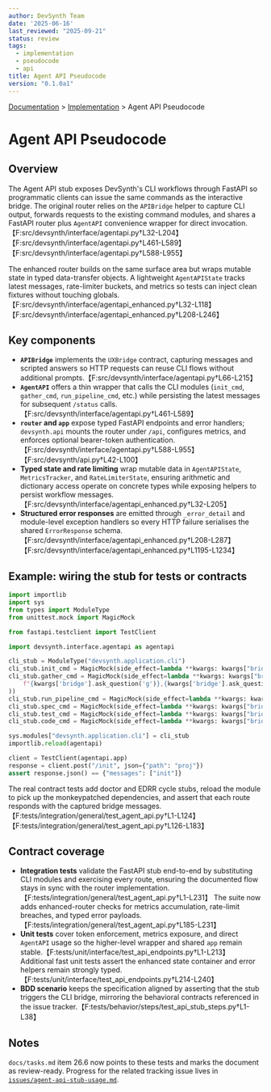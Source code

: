 ```yaml
---
author: DevSynth Team
date: '2025-06-16'
last_reviewed: "2025-09-21"
status: review
tags:
  - implementation
  - pseudocode
  - api
title: Agent API Pseudocode
version: "0.1.0a1"
---
```

<div class="breadcrumbs">
<a href="../index.md">Documentation</a> &gt; <a href="index.md">Implementation</a> &gt; Agent API Pseudocode
</div>

# Agent API Pseudocode

## Overview
The Agent API stub exposes DevSynth's CLI workflows through FastAPI so programmatic clients can issue the same commands as the interactive bridge. The original router relies on the `APIBridge` helper to capture CLI output, forwards requests to the existing command modules, and shares a FastAPI router plus `AgentAPI` convenience wrapper for direct invocation.【F:src/devsynth/interface/agentapi.py†L32-L204】【F:src/devsynth/interface/agentapi.py†L461-L589】【F:src/devsynth/interface/agentapi.py†L588-L955】

The enhanced router builds on the same surface area but wraps mutable state in typed data-transfer objects. A lightweight `AgentAPIState` tracks latest messages, rate-limiter buckets, and metrics so tests can inject clean fixtures without touching globals.【F:src/devsynth/interface/agentapi_enhanced.py†L32-L118】【F:src/devsynth/interface/agentapi_enhanced.py†L208-L246】

## Key components
- **`APIBridge`** implements the `UXBridge` contract, capturing messages and scripted answers so HTTP requests can reuse CLI flows without additional prompts.【F:src/devsynth/interface/agentapi.py†L66-L215】
- **`AgentAPI`** offers a thin wrapper that calls the CLI modules (`init_cmd`, `gather_cmd`, `run_pipeline_cmd`, etc.) while persisting the latest messages for subsequent `/status` calls.【F:src/devsynth/interface/agentapi.py†L461-L589】
- **`router` and `app`** expose typed FastAPI endpoints and error handlers; `devsynth.api` mounts the router under `/api`, configures metrics, and enforces optional bearer-token authentication.【F:src/devsynth/interface/agentapi.py†L588-L955】【F:src/devsynth/api.py†L42-L100】
- **Typed state and rate limiting** wrap mutable data in `AgentAPIState`, `MetricsTracker`, and `RateLimiterState`, ensuring arithmetic and dictionary access operate on concrete types while exposing helpers to persist workflow messages.【F:src/devsynth/interface/agentapi_enhanced.py†L32-L205】
- **Structured error responses** are emitted through `_error_detail` and module-level exception handlers so every HTTP failure serialises the shared `ErrorResponse` schema.【F:src/devsynth/interface/agentapi_enhanced.py†L208-L287】【F:src/devsynth/interface/agentapi_enhanced.py†L1195-L1234】

## Example: wiring the stub for tests or contracts
```python
import importlib
import sys
from types import ModuleType
from unittest.mock import MagicMock

from fastapi.testclient import TestClient

import devsynth.interface.agentapi as agentapi

cli_stub = ModuleType("devsynth.application.cli")
cli_stub.init_cmd = MagicMock(side_effect=lambda **kwargs: kwargs["bridge"].display_result("init"))
cli_stub.gather_cmd = MagicMock(side_effect=lambda **kwargs: kwargs["bridge"].display_result(
    f"{kwargs['bridge'].ask_question('g')},{kwargs['bridge'].ask_question('c')},{kwargs['bridge'].ask_question('p')}"
))
cli_stub.run_pipeline_cmd = MagicMock(side_effect=lambda **kwargs: kwargs["bridge"].display_result(f"run:{kwargs['target']}"))
cli_stub.spec_cmd = MagicMock(side_effect=lambda **kwargs: kwargs["bridge"].display_result(f"spec:{kwargs['requirements_file']}"))
cli_stub.test_cmd = MagicMock(side_effect=lambda **kwargs: kwargs["bridge"].display_result(f"test:{kwargs['spec_file']}"))
cli_stub.code_cmd = MagicMock(side_effect=lambda **kwargs: kwargs["bridge"].display_result("code"))

sys.modules["devsynth.application.cli"] = cli_stub
importlib.reload(agentapi)

client = TestClient(agentapi.app)
response = client.post("/init", json={"path": "proj"})
assert response.json() == {"messages": ["init"]}
```
The real contract tests add doctor and EDRR cycle stubs, reload the module to pick up the monkeypatched dependencies, and assert that each route responds with the captured bridge messages.【F:tests/integration/general/test_agent_api.py†L1-L124】【F:tests/integration/general/test_agent_api.py†L126-L183】

## Contract coverage
- **Integration tests** validate the FastAPI stub end-to-end by substituting CLI modules and exercising every route, ensuring the documented flow stays in sync with the router implementation.【F:tests/integration/general/test_agent_api.py†L1-L231】 The suite now adds enhanced-router checks for metrics accumulation, rate-limit breaches, and typed error payloads.【F:tests/integration/general/test_agent_api.py†L185-L231】
- **Unit tests** cover token enforcement, metrics exposure, and direct `AgentAPI` usage so the higher-level wrapper and shared `app` remain stable.【F:tests/unit/interface/test_api_endpoints.py†L1-L213】 Additional fast unit tests assert the enhanced state container and error helpers remain strongly typed.【F:tests/unit/interface/test_api_endpoints.py†L214-L240】
- **BDD scenario** keeps the specification aligned by asserting that the stub triggers the CLI bridge, mirroring the behavioral contracts referenced in the issue tracker.【F:tests/behavior/steps/test_api_stub_steps.py†L1-L38】

## Notes
`docs/tasks.md` item 26.6 now points to these tests and marks the document as review-ready. Progress for the related tracking issue lives in [`issues/agent-api-stub-usage.md`](../../issues/agent-api-stub-usage.md).
